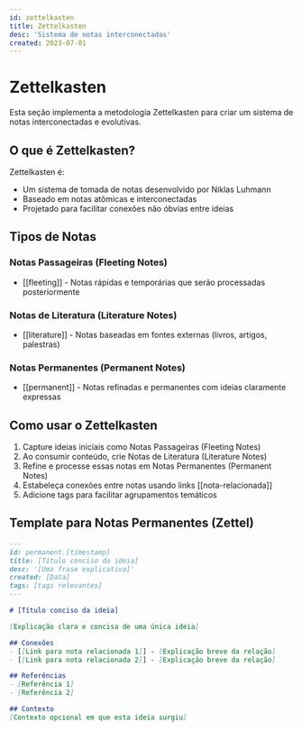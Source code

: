 ```yaml
---
id: zettelkasten
title: Zettelkasten
desc: 'Sistema de notas interconectadas'
created: 2023-07-01
---
```


# Zettelkasten

Esta seção implementa a metodologia Zettelkasten para criar um sistema de notas interconectadas e evolutivas.

## O que é Zettelkasten?

Zettelkasten é:
- Um sistema de tomada de notas desenvolvido por Niklas Luhmann
- Baseado em notas atômicas e interconectadas
- Projetado para facilitar conexões não óbvias entre ideias

## Tipos de Notas

### Notas Passageiras (Fleeting Notes)
- [[fleeting]] - Notas rápidas e temporárias que serão processadas posteriormente

### Notas de Literatura (Literature Notes)
- [[literature]] - Notas baseadas em fontes externas (livros, artigos, palestras)

### Notas Permanentes (Permanent Notes)
- [[permanent]] - Notas refinadas e permanentes com ideias claramente expressas

## Como usar o Zettelkasten

1. Capture ideias iniciais como Notas Passageiras (Fleeting Notes)
2. Ao consumir conteúdo, crie Notas de Literatura (Literature Notes)
3. Refine e processe essas notas em Notas Permanentes (Permanent Notes)
4. Estabeleça conexões entre notas usando links [[nota-relacionada]]
5. Adicione tags para facilitar agrupamentos temáticos

## Template para Notas Permanentes (Zettel)

```markdown
---
id: permanent.[timestamp]
title: [Título conciso da ideia]
desc: '[Uma frase explicativa]'
created: [Data]
tags: [tags relevantes]
---

# [Título conciso da ideia]

[Explicação clara e concisa de uma única ideia]

## Conexões
- [[Link para nota relacionada 1]] - [Explicação breve da relação]
- [[Link para nota relacionada 2]] - [Explicação breve da relação]

## Referências
- [Referência 1]
- [Referência 2]

## Contexto
[Contexto opcional em que esta ideia surgiu]
```
